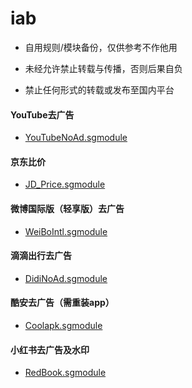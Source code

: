 # iab
* 自用规则/模块备份，仅供参考不作他用

* 未经允许禁止转载与传播，否则后果自负

* 禁止任何形式的转载或发布至国内平台


#### YouTube去广告
* [YouTubeNoAd.sgmodule](https://raw.githubusercontent.com/iab0x00/ProxyRules/main/Rewrite/YouTubeNoAd.sgmodule)

#### 京东比价
* [JD_Price.sgmodule](https://raw.githubusercontent.com/iab0x00/ProxyRules/main/Rewrite/JD_Price.sgmodule)

#### 微博国际版（轻享版）去广告
* [WeiBoIntl.sgmodule](https://raw.githubusercontent.com/iab0x00/ProxyRules/main/Rewrite/WeiBoIntl.sgmodule)

#### 滴滴出行去广告
* [DidiNoAd.sgmodule](https://raw.githubusercontent.com/iab0x00/ProxyRules/main/Rewrite/DidiNoAd.sgmodule)

#### 酷安去广告（需重装app）
* [Coolapk.sgmodule](https://raw.githubusercontent.com/iab0x00/ProxyRules/main/Rewrite/Coolapk.sgmodule)

#### 小红书去广告及水印
* [RedBook.sgmodule](https://raw.githubusercontent.com/iab0x00/ProxyRules/main/Rewrite/RedBook.sgmodule)
